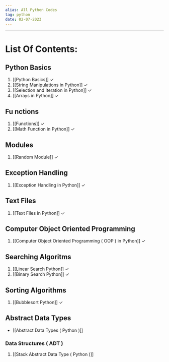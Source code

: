 ```yaml
---
alias: All Python Codes
tag: python
date: 02-07-2023
---
```


---

# List Of Contents:

## Python Basics

1. [[Python Basics]] $\checkmark$
2. [[String Manipulations in Python]] $\checkmark$
4. [[Selection and Iteration in Python]] $\checkmark$
5. [[Arrays in Python]] $\checkmark$

## Fu nctions

1. [[Functions]] $\checkmark$
2. [[Math Function in Python]] $\checkmark$

##  Modules

1. [[Random Module]] $\checkmark$

## Exception Handling

1. [[Exception Handling in Python]] $\checkmark$

## Text Files 

1. [[Text Files in Python]] $\checkmark$

## Computer Object Oriented Programming

1. [[Computer Object Oriented Programming ( OOP ) in Python]] $\checkmark$

## Searching Algoritms

1. [[Linear Search Python]] $\checkmark$
2. [[Binary Search Python]] $\checkmark$

## Sorting Algorithms

1. [[Bubblesort  Python]] $\checkmark$

## Abstract Data Types

- [[Abstract Data Types ( Python )]]

### Data Structures ( ADT )

1. [[Stack Abstract Data Type ( Python )]]